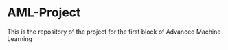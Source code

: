 # AML-Project
This is the repository of the project for the first block of Advanced Machine Learning
